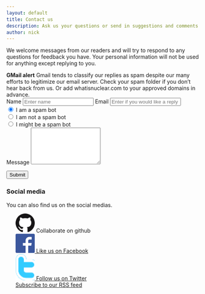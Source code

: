 ```yaml
---
layout: default
title: Contact us
description: Ask us your questions or send in suggestions and comments
author: nick
---
```

<div class="row">
<div class="col-md-8" markdown="1">

We welcome messages from our readers and will try to respond to any questions
for feedback you have. Your personal information will not be used for anything
except replying to you. 

<div class="alert alert-success" role="alert">
<strong><span class="badge bg-danger ">GMail alert</span></strong>
Gmail tends to classify our replies as spam despite our many efforts to
legitimize our email server. Check your spam folder if you don&rsquo;t hear back
from us. Or add <span class="font-monospace">whatisnuclear.com</span> to your
approved domains in advance.
</div>
</div>
</div>
<div class="row">

<div class="col-md-6">    
<form class="form-horizontal" method="post" action="/cgi-bin/mail.py">
<div class="form-group">
<label for="contact_name">Name</label>
<input type="text" class="form-control" name="contact_name" id="contact_name" placeholder="Enter name">
<label for="contact_email">Email</label>
<input type="email" class="form-control" name="contact_email" id="contact_email" placeholder="Enter if you would like a reply">
<div class="radio">
<label>
<input type="radio" name="contact_spam" id="contact_spam1" value="Yes" checked tabindex="4"> I am a spam bot
</label>
</div>
<div class="radio">
<label>
<input type="radio" name="contact_spam" id="contact_spam2" value="No"  tabindex="4"> I am not a spam bot
</label>
</div>
<div class="radio">
<label>
<input type="radio" name="contact_spam" id="contact_spam3" value="Maybe"  tabindex="4"> I might be a spam bot
</label>
</div>
<label for="contact_message">Message</label>
<textarea class="form-control" name="contact_message" id="contact_message" rows="6"></textarea>
</div>

<button type="submit" class="btn btn-info">Submit</button>
</form>
</div>

<div class="col-md-6" markdown="1">

### Social media
You can also find us on the social medias. 

<ul style="list-style-type: none;">
<li><a href="https://github.com/whatisnuclear" title = "Collaborate on GitHub"><img src="/img/GitHub-Mark-64px.png" alt="github" width="50"/></a> Collaborate on github</li>
<li><a href="https://www.facebook.com/pages/Whatisnuclearcom/209141202434177" title =
"Like us on Facebook"><img src="/img/FB-f-Logo__blue_50.png" alt="facebook"
width="50"/> Like us on Facebook </a></li>
<li><a href="http://www.twitter.com/whatisnuclear" title="Follow us on twitter"><img
src="/img/twitter.png" width="50" alt="Twitter" /> Follow us on Twitter</a></li>
<li><a href="/feed.xml" title="Read our news"> Subscribe to our RSS feed</a></li>
</ul>
</div>

</div>
